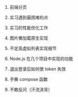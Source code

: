 1. 前端分页

2. 实习遇到最困难的点

3. 实习的性能优化工作

4. 图片懒加载原生实现

5. 不定高虚拟列表实现细节

6. Node.js 在几个项目中实现的功能

7. 退出登录后如何使 token 失效

8. 手撕 compose 函数

9. 不敢反问（汗流浃背）
